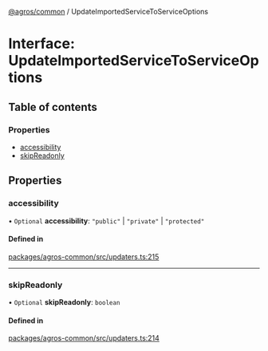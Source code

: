 [@agros/common](../index.md) / UpdateImportedServiceToServiceOptions

# Interface: UpdateImportedServiceToServiceOptions

## Table of contents

### Properties

- [accessibility](UpdateImportedServiceToServiceOptions.md#accessibility)
- [skipReadonly](UpdateImportedServiceToServiceOptions.md#skipreadonly)

## Properties

### <a id="accessibility" name="accessibility"></a> accessibility

• `Optional` **accessibility**: ``"public"`` \| ``"private"`` \| ``"protected"``

#### Defined in

[packages/agros-common/src/updaters.ts:215](https://github.com/agrosjs/agros/blob/854b313/packages/agros-common/src/updaters.ts#L215)

___

### <a id="skipreadonly" name="skipreadonly"></a> skipReadonly

• `Optional` **skipReadonly**: `boolean`

#### Defined in

[packages/agros-common/src/updaters.ts:214](https://github.com/agrosjs/agros/blob/854b313/packages/agros-common/src/updaters.ts#L214)
